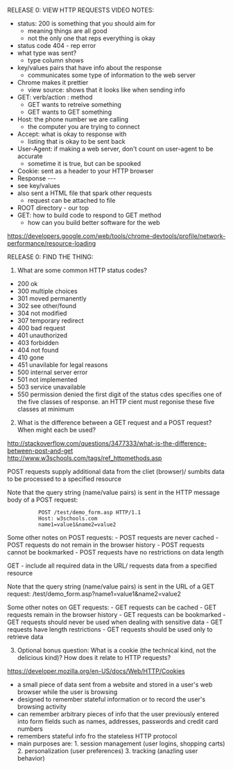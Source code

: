 RELEASE 0: VIEW HTTP REQUESTS VIDEO NOTES: 
- status: 200 is something that you should aim for
  - meaning things are all good
  - not the only one that reps everything is okay 
- status code 404 - rep error
- what type was sent? 
  - type column shows
- key/values pairs that have info about the response
  - communicates some type of information to the web server
- Chrome makes it prettier
  - view source: shows that it looks like when sending info 
- GET: verb/action : method
  - GET wants to retreive something
  - GET wants to GET something
- Host: the phone number we are calling 
  - the computer you are trying to connect
- Accept: what is okay to response with
  - listing that is okay to be sent back
- User-Agent: if making a web server, don't count on user-agent to be accurate
  - sometime it is true, but can be spooked
- Cookie: sent as a header to your HTTP browser
- Response ---
- see key/values
- also sent a HTML file that spark other requests
  - request can be attached to file
- ROOT directory - our top
- GET: how to build code to respond to GET method 
  - how can you build better software for the web


https://developers.google.com/web/tools/chrome-devtools/profile/network-performance/resource-loading




RELEASE 0: FIND THE THING:
1. What are some common HTTP status codes?
  - 200 ok
  - 300 multiple choices
  - 301 moved permanently
  - 302 see other/found
  - 304 not modified
  - 307 temporary redirect
  - 400 bad request
  - 401 unauthorized 
  - 403 forbidden
  - 404 not found
  - 410 gone
  - 451 unavilable for legal reasons
  - 500 internal server error
  - 501 not implemented
  - 503 service unavailable
  - 550 permission denied
  the first digit of the status cdes specifies one of the five classes of response. an HTTP cient must regonise these five classes at minimum


2. What is the difference between a GET request and a POST request? When might each be used?
  
  http://stackoverflow.com/questions/3477333/what-is-the-difference-between-post-and-get
  http://www.w3schools.com/tags/ref_httpmethods.asp
  
  POST requests supply additional data from the cliet (browser)/ sumbits data to be processed to a specified resource
  
  Note that the query string (name/value pairs) is sent in the HTTP message body of a POST request:
  
              POST /test/demo_form.asp HTTP/1.1
              Host: w3schools.com
              name1=value1&name2=value2

  Some other notes on POST requests:
    - POST requests are never cached
    - POST requests do not remain in the browser history
    - POST requests cannot be bookmarked
    - POST requests have no restrictions on data length
  
  GET - include all required data in the URL/ requests data from a specified resource
  
  Note that the query string (name/value pairs) is sent in the URL of a GET request:
              /test/demo_form.asp?name1=value1&name2=value2
 
  Some other notes on GET requests:
    - GET requests can be cached
    - GET requests remain in the browser history
    - GET requests can be bookmarked
    - GET requests should never be used when dealing with sensitive data
    - GET requests have length restrictions
    - GET requests should be used only to retrieve data


3. Optional bonus question: What is a cookie (the technical kind, not the delicious kind)? How does it relate to HTTP requests?

https://developer.mozilla.org/en-US/docs/Web/HTTP/Cookies

   - a small piece of data sent from a website and stored in a user's web browser while the user is browsing
   - designed to remember stateful information or to record the user's browsing activity
   - can remember arbitrary pieces of info that the user previously entered into form fields such as names, addresses, passwords and credit card numbers
   - remembers stateful info fro the stateless HTTP protocol
   - main purposes are: 
    1. session management (user logins, shopping carts)
    2. personalization (user preferences)
    3. tracking (anazling user behavior)





















